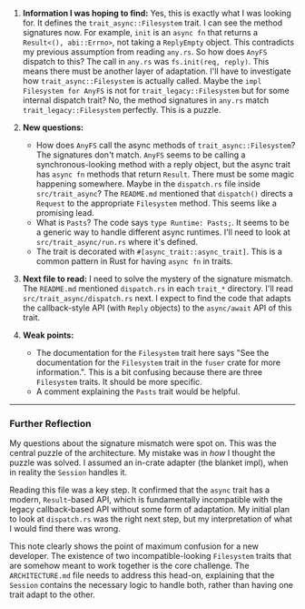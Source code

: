 1.  **Information I was hoping to find:** Yes, this is exactly what I was looking for. It defines the `trait_async::Filesystem` trait. I can see the method signatures now. For example, `init` is an `async fn` that returns a `Result<(), abi::Errno>`, not taking a `ReplyEmpty` object. This contradicts my previous assumption from reading `any.rs`. So how does `AnyFS` dispatch to this? The call in `any.rs` was `fs.init(req, reply)`. This means there must be another layer of adaptation. I'll have to investigate how `trait_async::Filesystem` is actually called. Maybe the `impl Filesystem for AnyFS` is not for `trait_legacy::Filesystem` but for some internal dispatch trait? No, the method signatures in `any.rs` match `trait_legacy::Filesystem` perfectly. This is a puzzle.

2.  **New questions:**
    *   How does `AnyFS` call the async methods of `trait_async::Filesystem`? The signatures don't match. `AnyFS` seems to be calling a synchronous-looking method with a reply object, but the async trait has `async fn` methods that return `Result`. There must be some magic happening somewhere. Maybe in the `dispatch.rs` file inside `src/trait_async`? The `README.md` mentioned that `dispatch()` directs a `Request` to the appropriate `Filesystem` method. This seems like a promising lead.
    *   What is `Pasts`? The code says `type Runtime: Pasts;`. It seems to be a generic way to handle different async runtimes. I'll need to look at `src/trait_async/run.rs` where it's defined.
    *   The trait is decorated with `#[async_trait::async_trait]`. This is a common pattern in Rust for having `async fn` in traits.

3.  **Next file to read:** I need to solve the mystery of the signature mismatch. The `README.md` mentioned `dispatch.rs` in each `trait_*` directory. I'll read `src/trait_async/dispatch.rs` next. I expect to find the code that adapts the callback-style API (with `Reply` objects) to the `async/await` API of this trait.

4.  **Weak points:**
    *   The documentation for the `Filesystem` trait here says "See the documentation for the `Filesystem` trait in the `fuser` crate for more information.". This is a bit confusing because there are three `Filesystem` traits. It should be more specific.
    *   A comment explaining the `Pasts` trait would be helpful.

---

### Further Reflection

My questions about the signature mismatch were spot on. This was the central puzzle of the architecture. My mistake was in *how* I thought the puzzle was solved. I assumed an in-crate adapter (the blanket impl), when in reality the `Session` handles it.

Reading this file was a key step. It confirmed that the `async` trait has a modern, `Result`-based API, which is fundamentally incompatible with the legacy callback-based API without some form of adaptation. My initial plan to look at `dispatch.rs` was the right next step, but my interpretation of what I would find there was wrong.

This note clearly shows the point of maximum confusion for a new developer. The existence of two incompatible-looking `Filesystem` traits that are somehow meant to work together is the core challenge. The `ARCHITECTURE.md` file needs to address this head-on, explaining that the `Session` contains the necessary logic to handle both, rather than having one trait adapt to the other.

